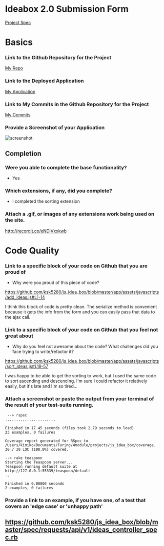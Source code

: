 # Ideabox 2.0 Submission Form
[Project Spec](https://github.com/turingschool/curriculum/blob/master/source/projects/revenge_of_idea_box.markdown)

# Basics

### Link to the Github Repository for the Project
[My Repo](https://github.com/ksk5280/js_idea_box)

### Link to the Deployed Application
[My Application](http://js-idea-box.herokuapp.com/)

### Link to My Commits in the Github Repository for the Project
[My Commits](https://github.com/ksk5280/js_idea_box/commits/master)

### Provide a Screenshot of your Application
![screenshot](images/screenshot.jpg)

## Completion

### Were you able to complete the base functionality?
* Yes

### Which extensions, if any, did you complete?
* I completed the sorting extension

### Attach a .gif, or images of any extensions work being used on the site.
http://recordit.co/eNDiVxxkwb

# Code Quality

### Link to a specific block of your code on Github that you are proud of
* Why were you proud of this piece of code?

https://github.com/ksk5280/js_idea_box/blob/master/app/assets/javascripts/add_ideas.js#L1-14

I think this block of code is pretty clean. The serialize method is convenient because it gets the info from the form and you can easily pass that data to the ajax call.


### Link to a specific block of your code on Github that you feel not great about
* Why do you feel not awesome about the code? What challenges did you face trying to write/refactor it?

https://github.com/ksk5280/js_idea_box/blob/master/app/assets/javascripts/sort_ideas.js#L19-57

I was happy to be able to get the sorting to work, but I used the same code to sort ascending and descending. I'm sure I could refactor it relatively easily, but it's late and I'm so tired...

### Attach a screenshot or paste the output from your terminal of the result of your test-suite running.
```
 --> rspec
.......................

Finished in 17.45 seconds (files took 2.79 seconds to load)
23 examples, 0 failures

Coverage report generated for RSpec to /Users/kimiko/Documents/Turing/4module/projects/js_idea_box/coverage. 30 / 30 LOC (100.0%) covered.

--> rake teaspoon
Starting the Teaspoon server...
Teaspoon running default suite at http://127.0.0.1:55839/teaspoon/default
..

Finished in 0.00800 seconds
2 examples, 0 failures
```
### Provide a link to an example, if you have one, of a test that covers an 'edge case' or 'unhappy path'

https://github.com/ksk5280/js_idea_box/blob/master/spec/requests/api/v1/ideas_controller_spec.rb
-----
